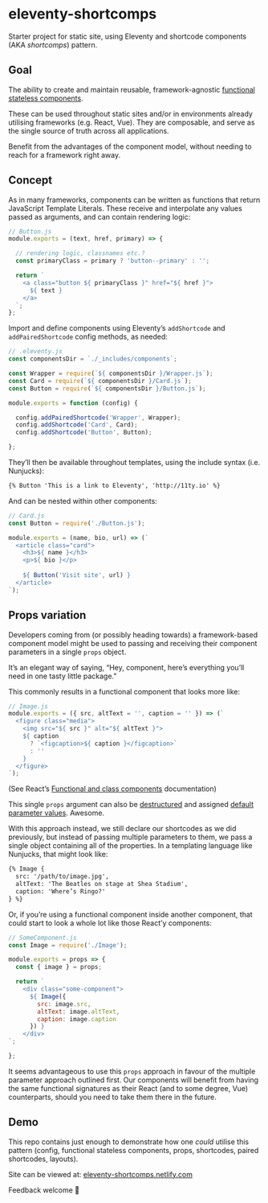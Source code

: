 # eleventy-shortcomps

Starter project for static site, using Eleventy and shortcode components (AKA _shortcomps_) pattern.

## Goal

The ability to create and maintain reusable, framework-agnostic [functional stateless components](https://javascriptplayground.com/functional-stateless-components-react/).

These can be used throughout static sites and/or in environments already utilising frameworks (e.g. React, Vue). They are composable, and serve as the single source of truth across all applications.

Benefit from the advantages of the component model, without needing to reach for a framework right away.

## Concept

As in many frameworks, components can be written as functions that return JavaScript Template Literals. These receive and interpolate any values passed as arguments, and can contain rendering logic:

```JavaScript
// Button.js
module.exports = (text, href, primary) => {

  // rendering logic, classnames etc.?
  const primaryClass = primary ? 'button--primary' : '';

  return `
    <a class="button ${ primaryClass }" href="${ href }">
      ${ text }
    </a>
  `;
};
```

Import and define components using Eleventy’s `addShortcode` and `addPairedShortcode` config methods, as needed:

```JavaScript
// .eleventy.js
const componentsDir = `./_includes/components`;

const Wrapper = require(`${ componentsDir }/Wrapper.js`);
const Card = require(`${ componentsDir }/Card.js`);
const Button = require(`${ componentsDir }/Button.js`);

module.exports = function (config) {

  config.addPairedShortcode('Wrapper', Wrapper);
  config.addShortcode('Card', Card);
  config.addShortcode('Button', Button);

};
```

They’ll then be available throughout templates, using the include syntax (i.e. Nunjucks):

```HTML
{% Button 'This is a link to Eleventy', 'http://11ty.io' %}
```

And can be nested within other components:

```JavaScript
// Card.js
const Button = require('./Button.js');

module.exports = (name, bio, url) => (`
  <article class="card">
    <h3>${ name }</h3>
    <p>${ bio }</p>
    
    ${ Button('Visit site', url) }
  </article>
`);
```

## Props variation

Developers coming from (or possibly heading towards) a framework-based component model might be used to passing and receiving their component parameters in a single `props` object.

It’s an elegant way of saying, “Hey, component, here’s everything you’ll need in one tasty little package.”

This commonly results in a functional component that looks more like:

```JavaScript
// Image.js
module.exports = ({ src, altText = '', caption = '' }) => (`
  <figure class="media">
    <img src="${ src }" alt="${ altText }">
    ${ caption
      ? `<figcaption>${ caption }</figcaption>`
      : ''
    }
  </figure>
`);
```

(See React’s [Functional and class components](https://reactjs.org/docs/components-and-props.html#functional-and-class-components) documentation)

This single `props` argument can also be [destructured](https://davidwalsh.name/destructuring-function-arguments) and assigned [default parameter values](https://developer.mozilla.org/en-US/docs/Web/JavaScript/Reference/Functions/Default_parameters). Awesome.

With this approach instead, we still declare our shortcodes as we did previously, but instead of passing multiple parameters to them, we pass a single object containing all of the properties. In a templating language like Nunjucks, that might look like:

```HTML
{% Image {
  src: '/path/to/image.jpg',
  altText: 'The Beatles on stage at Shea Stadium',
  caption: 'Where’s Ringo?'
} %}
```

Or, if you’re using a functional component inside another component, that could start to look a whole lot like those React’y components:

```JavaScript
// SomeComponent.js
const Image = require('./Image');

module.exports = props => {
  const { image } = props;

  return `
    <div class="some-component">
      ${ Image({
        src: image.src,
        altText: image.altText,
        caption: image.caption
      }) }
    </div>
`;

};
```

It seems advantageous to use this `props` approach in favour of the multiple parameter approach outlined first. Our components will benefit from having the same functional signatures as their React (and to some degree, Vue) counterparts, should you need to take them there in the future.

## Demo

This repo contains just enough to demonstrate how one _could_ utilise this pattern (config, functional stateless components, props, shortcodes, paired shortcodes, layouts).

Site can be viewed at: [eleventy-shortcomps.netlify.com](https://eleventy-shortcomps.netlify.com)

Feedback welcome 🙌